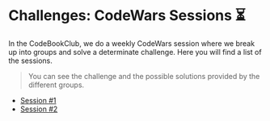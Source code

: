 # Challenges: CodeWars Sessions ⏳
In the CodeBookClub, we do a weekly CodeWars session where we break up into groups and solve a determinate challenge.
Here you will find a list of the sessions.
> You can see the challenge and the possible solutions provided by the different groups.

- [Session #1](https://github.com/sneyderdev/codebookclub-resources/blob/master/challenges/codewars-sessions/session-1/README.md)
- [Session #2](https://github.com/sneyderdev/codebookclub-resources/blob/master/challenges/codewars-sessions/session-2/README.md)
